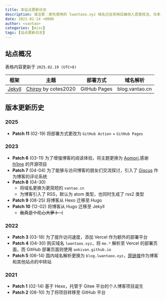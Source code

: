 ```yaml
---
title: 本站点更新日志
description: 请注意：原先使用的 lwantaoo.xyz 域名已在弃用后被他人恶意抢注，与本人无任何关联。
date: 2021-02-14 +0800
author: <vantao>
categories: [misc]
tags: [站点更新日志]
---
```


## 站点概况

表格内容更新于 `2025.02.19 (UTC+8)`

|框架|主题|部署方式|域名解析|
|:--:|:--:|:--:|:--:|
|[Jekyll](https://jekyllrb.com/)|[Chirpy](https://github.com/cotes2020/jekyll-theme-chirpy) by cotes2020|GitHub Pages|blog.vantao.cn|

## 版本更新历史

### 2025

- **Patch 11** (02-19) 将部署方式更改为 `GitHub Action` + `GitHub Pages`

### 2023

- **Patch 6** (03-11) 为了增强博客的阅读体验，将主题更换为 [Aomori](https://github.com/lh1me/hexo-theme-aomori),感谢 [lh1me](https://github.com/lh1me) 的开源项目
- **Patch 7** (04-04) 为了能够与访问博客的朋友们交流探讨，引入了 [Giscus](https://giscus.app/zh-CN) 作为博客的评论系统
- **Patch 8** (04-30)
  - 将域名更换为更简短的 `vantao.cn`
  - 为博客引入了 RSS，默认为 atom 类型，也同时生成了 rss2 类型
- **Patch 9** (08-25) 将博客从 Hexo 迁移至 Hugo
- **Patch 10** (12-02) 将博客从 Hugo 迁移至 Jekyll
  - ~~我真是个花心大萝卜（~~

### 2022

- **Patch 3** (03-18) 为了提升访问速度，添加 Vercel 作为额外的部署平台
- **Patch 4** (04-30) 购买域名 `lwantaoo.xyz`，将 `me.*` 解析至 Vercel 的部署页面，而 GitHub 部署页面则使用 `aokivan.github.io`
- **Patch 5** (06-14) 国内域名解析更换为 `blog.lwantaoo.xyz`，[原链接](https://me.lwantaoo.xyz)作为博客和其他站点的中转站

### 2021

- **Patch 1** (02-14) 基于 Hexo，托管于 Gitee 平台的个人博客项目诞生
- **Patch 2** (08-10) 为了将项目转移至 GitHub 平台
